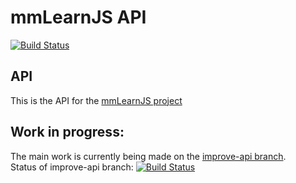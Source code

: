 # mmLearnJS API
[![Build Status](https://travis-ci.com/Maks0bs/mmLearnJS_backend.svg?branch=master)](https://travis-ci.com/Maks0bs/mmLearnJS_backend)

## API
This is the API for the [mmLearnJS project](https://mmlearnjs-frontend.herokuapp.com)

## Work in progress:
The main work is currently being made on the
[improve-api branch](https://github.com/Maks0bs/mmLearnJS_backend/tree/improve-api).
<br/>
Status of improve-api branch:
[![Build Status](https://travis-ci.com/Maks0bs/mmLearnJS_backend.svg?branch=improve-api)](https://travis-ci.com/Maks0bs/mmLearnJS_backend)
